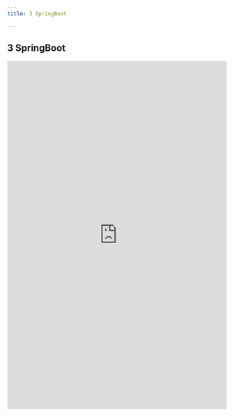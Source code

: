 ```yaml
---
title: 3 SpringBoot

---
```




##  3 SpringBoot




<iframe src="https://s.poetries.work/mindmap/java/springboot学习笔记.pdf" width="100%" height="800" frameborder="0" scrolling="no" framespacing="0"></iframe>